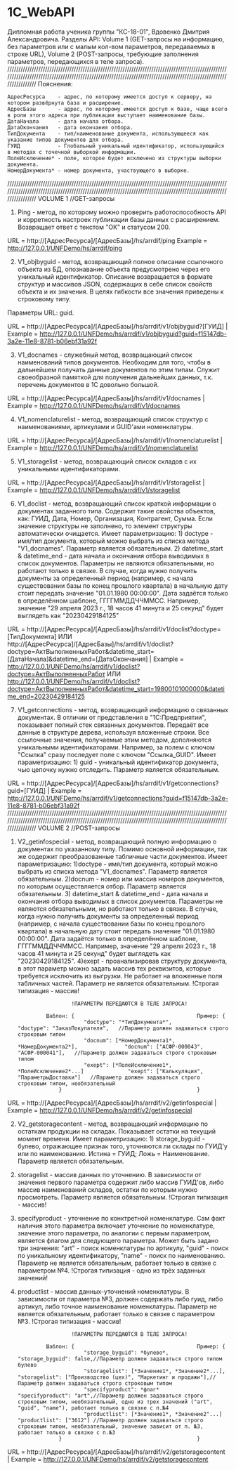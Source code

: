 # 1C_WebAPI
Дипломная работа ученика группы "КС-18-01", Вдовенко Дмитрия Александровича. 
Разделы API: Volume 1 (GET-запросы на информацию, без параметров или с малым кол-вом параметров, передаваемых в строке URL), Volume 2 (POST-запросы, требующие заполнения параметров, передающихся в теле запроса).
///////////////////////////////////////////////////////////////////////////////////////////////////////////////////////////////////////////////////////////////////////////////////////////////////////////////////
Пояснения:
	
	АдресРесурса 	- адрес, по которому имеется доступ к серверу, на котором развёрнута база и расширение.
	АдресБазы 		- адрес, по которому имеется доступ к базе, чаще всего в роли этого адреса при публикации выступает наименование базы.
	ДатаНачала 		- дата начала отбора.
	ДатаОкончания 	- дата окончания отбора.
	ТипДокумента	- тип/наименование документа, использующееся как указание типов документов для отбора.
	ГУИД 			- Глобальный уникальный идентификатор, использующийся в методах с точечной выборкой информации.
	ПолеИсключение* - поле, которое будет исключено из структуры выборки документа.
	НомерДокумента* - номер документа, участвующего в выборке.
///////////////////////////////////////////////////////////////////////////////////////////////////////////////////////////////////////////////////////////////////////////////////////////////////////////////////
VOLUME 1 //GET-запросы

1. Ping - метод, по которому можно проверить работоспособность API и корретность настроек публикации базы данных с расширением. Возвращает ответ с текстом "ОК" и статусом 200.

URL 	= http://[АдресРесурса]/[АдресБазы]/hs/arrdif/ping
Example	= http://127.0.0.1/UNFDemo/hs/arrdif/ping

2. V1_objbyguid - метод, возвращающий полное описание ссылочного объекта из БД, опознавание объекта предусмотрено через его уникальный идентификатор.
Описание возвращается в формате структур и массивов JSON, содержащих в себе список свойств объекта и их значения. В целях гибкости все значения приведены к строковому типу.
	
Параметры URL: guid.

URL		= http://[АдресРесурса]/[АдресБазы]/hs/arrdif/v1/objbyguid?[ГУИД] |
Example = http://127.0.0.1/UNFDemo/hs/arrdif/v1/objbyguid?guid=f15147db-3a2e-11e8-8781-b06ebf31a92f

3. V1_docnames - служебный метод, возвращающий список наименований типов документов. Необходим для того, чтобы в дальнейшем получать данные документов по этим типам.
Служит своеобразной памяткой для получения дальнейших данных, т.к. перечень документов в 1С довольно большой.

URL		= http://[АдресРесурса]/[АдресБазы]/hs/arrdif/v1/docnames |
Example = http://127.0.0.1/UNFDemo/hs/arrdif/v1/docnames

4. V1_nomenclaturelist - метод, возвращающий список структур с наименованиями, артикулами и GUID'ами номенклатуры.

URL 	= http://[АдресРесурса]/[АдресБазы]/hs/arrdif/v1/nomenclaturelist |
Example = http://127.0.0.1/UNFDemo/hs/arrdif/v1/nomenclaturelist

5. V1_storagelist - метод, возвращающий список складов с их уникальными идентификаторами.

URL 	= http://[АдресРесурса]/[АдресБазы]/hs/arrdif/v1/storagelist |
Example = http://127.0.0.1/UNFDemo/hs/arrdif/v1/storagelist

6. V1_doclist - метод, возвращающий список краткой информации о документах заданного типа.
Содержит такие свойства объектов, как: ГУИД, Дата, Номер, Организация, Контрагент, Сумма. Если значение структуры не заполнено, то элемент структуры автоматически очищается.
Имеет параметризацию: 	1) doctype - имя/тип документа, который можно выбрать из списка метода "V1_docnames". Параметр является обязательным.
			2) datetime_start & datetime_end - дата начала и окончания отбора выводимых в список документов. Параметры не являются обязательными, но работают только в связке. 
			В случае, когда нужно получить документы за определенный период (например, с начала существовании базы по конец прошлого квартала) в начальную дату стоит передать значение "01.01.1980 00:00:00".
			Дата задаётся только в определённом шаблоне, ГГГГММДДЧЧММСС. Например, значение "29 апреля 2023 г., 18 часов 41 минута и 25 секунд" будет выглядеть как "20230429184125"

URL	= http://[АдресРесурса]/[АдресБазы]/hs/arrdif/v1/doclist?doctype=[ТипДокумента] ИЛИ http://[АдресРесурса]/[АдресБазы]/hs/arrdif/v1/doclist?doctype=АктВыполненныхРабот&datetime_start=[ДатаНачала]&datetime_end=[ДатаОкончания] |
Example = http://127.0.0.1/UNFDemo/hs/arrdif/v1/doclist?doctype=АктВыполненныхРабот ИЛИ http://127.0.0.1/UNFDemo/hs/arrdif/v1/doclist?doctype=АктВыполненныхРабот&datetime_start=19800101000000&datetime_end=20230429184125 

7. V1_getconnections - метод, возвращающий информацию о связанных документах. В отличии от представления в "1С:Предприятии", показывает полный стек связанных документов.
Передаёт все данные в структуре дерева, используя вложенные строки. Все ссылочные значения, получаемые этим методом, дополняются уникальными идентификаторами. Например, за полем с ключом "Ссылка" сразу последует поле с ключом "Ссылка_GUID".
Имеет параметризацию:	1) guid - уникальный идентификатор документа, чью цепочку нужно отследить. Параметр является обязательным.

URL 	= http://[АдресРесурса]/[АдресБазы]/hs/arrdif/v1/getconnections?guid=[ГУИД] |
Example = http://127.0.0.1/UNFDemo/hs/arrdif/v1/getconnections?guid=f15147db-3a2e-11e8-8781-b06ebf31a92f
///////////////////////////////////////////////////////////////////////////////////////////////////////////////////////////////////////////////////////////////////////////////////////////////////////////////////
VOLUME 2 //POST-запросы

1. V2_getinfospecial - метод, возвращающий полную информацию о документах по указанному типу. Помимо основной информации, так же содержит преобразованные табличные части документов.
Имеет параметризацию: 	1)doctype - имя/тип документа, который можно выбрать из списка метода "V1_docnames". Параметр является обязательным.
			2)docnum - номер или массив номеров документов, по которым осуществляется отбор. Параметр является обязательным.
			3) datetime_start & datetime_end - дата начала и окончания отбора выводимых в список документов. Параметры не являются обязательными, но работают только в связке. 
			В случае, когда нужно получить документы за определенный период (например, с начала существовании базы по конец прошлого квартала) в начальную дату стоит передать значение "01.01.1980 00:00:00".
			Дата задаётся только в определённом шаблоне, ГГГГММДДЧЧММСС. Например, значение "29 апреля 2023 г., 18 часов 41 минута и 25 секунд" будет выглядеть как "20230429184125".
			4)exept - проанализировав структуру документа, в этот параметр можно задать массив тех реквизитов, которые требуется исключить из выгрузки. Не работает на вложенные поля табличных частей. Параметр не является обязательным. !Строгая типизация - массив!
						
						!ПАРАМЕТРЫ ПЕРЕДАЮТСЯ В ТЕЛЕ ЗАПРОСА!
						
				Шаблон:	{										Пример:	{	
							"doctype": "*ТипДокумента*",							"doctype": "ЗаказПокупателя",	//Параметр должен задаваться строго строковым типом
							"docnum": [*НомерДокумента1*, *НомерДокумента2*],				"docnum": ["АСФР-000043", "АСФР-000041"],	//Параметр должен задаваться строго строковым типом
							"exept": [*ПолеИсключение1*, *ПолеИсключение2*...] 				"exept": ["Калькуляция", "ПараметрыДоставки"]	//Параметр должен задаваться строго строковым типом, необязательный
					}											}
						
URL	= http://[АдресРесурса]/[АдресБазы]/hs/arrdif/v2/getinfospecial |
Example = http://127.0.0.1/UNFDemo/hs/arrdif/v2/getinfospecial

2. V2_getstoragecontent - метод, возвращающий информацию по остаткам продукции на складах.
Показывает остатки на текущий момент времени.
Имеет параметризацию: 	1) storage_byguid - булево, отражающее признак того, уточняются ли склады по ГУИД'у или по наименованию. Истина = ГУИД; Ложь = Наименование. Параметр является обязательным.
2) storagelist - массив данных по уточнению. В зависимости от значения первого параметра содержит либо массив ГУИД'ов, либо массив наименований складов, остатки по которым нужно просмотреть. Параметр является обязательным. !Строгая типизация - массив!
3) specifyproduct - уточнение по конктретной номенклатуре. Сам факт наличия этого параметра включает уточнение по номенклатуре, значение этого параметра, по аналогии с первым параметром, является флагом для следующего параметра. 
Может быть задано три значения: "art" - поиск номенклатуры по артикулу, "guid" - поиск по уникальному идентификатору, "name" - поиск по наименованию. Параметр не является обязательным, работает только в связке с параметром №4. !Строгая типизация - одно из трёх заданных значений!
4) productlist - массив данных-уточнений номенклатуры. В зависимости от параметра №3, должен содержать либо гуид, либо артикул, либо точное наименование номенклатуры. Параметр не является обязательным, работает только в связке с параметром №3. !Строгая типизация - массив!
						
						!ПАРАМЕТРЫ ПЕРЕДАЮТСЯ В ТЕЛЕ ЗАПРОСА!
						
				Шаблон:	{										Пример:	{	
							"storage_byguid": *булево*,								"storage_byguid": false,//Параметр должен задаваться строго типом булево
 							"storagelist": [*Значение1*, *Значение2*...],						"storagelist": ["Производство (цех)", "Маркетинг и продажи"],//Параметр должен задаваться строго строковым типом
							"specifyproduct": *флаг* 								"specifyproduct": "art",//Параметр должен задаваться строго строковым типом, необязательный, одно из трех значений ("art", "guid", "name"), работает только в связке с п.№4
							"productlist": [*Значение1*, *Значение2"...]						"productlist": ["3612"]	//Параметр должен задаваться строго строковым типом, необязательный, значение зависит от п. №3, работает только в связке с п.№3
					}											}							
						
URL 	= http://[АдресРесурса]/[АдресБазы]/hs/arrdif/v2/getstoragecontent |
Example = http://127.0.0.1/UNFDemo/hs/arrdif/v2/getstoragecontent
